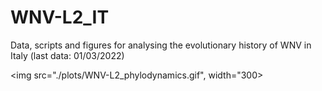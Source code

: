 # WNV-L2_IT
Data, scripts and figures for analysing the evolutionary history of WNV in Italy (last data: 01/03/2022)

<img src="./plots/WNV-L2_phylodynamics.gif", width="300>
